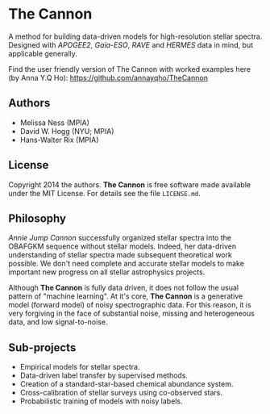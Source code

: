 # The Cannon

A method for building data-driven models for high-resolution stellar spectra.
Designed with *APOGEE2*, *Gaia-ESO*, *RAVE* and *HERMES* data in mind, but applicable generally.

Find the user friendly version of The Cannon with worked examples here (by Anna Y.Q Ho): https://github.com/annayqho/TheCannon

## Authors

- Melissa Ness (MPIA)
- David W. Hogg (NYU; MPIA)
- Hans-Walter Rix (MPIA)

## License

Copyright 2014 the authors.
**The Cannon** is free software made available under the MIT License. For details see the file `LICENSE.md`.

## Philosophy

*Annie Jump Cannon* successfully organized stellar spectra into the OBAFGKM sequence without stellar models.
Indeed, her data-driven understanding of stellar spectra made subsequent theoretical work possible.
We don't need complete and accurate stellar models to make important new progress on all stellar astrophysics projects.

Although **The Cannon** is fully data driven, it does not follow the usual pattern of "machine learning".
At it's core, **The Cannon** is a generative model (forward model) of noisy spectrographic data.
For this reason, it is very forgiving in the face of substantial noise, missing and heterogeneous data,
and low signal-to-noise. 

## Sub-projects

- Empirical models for stellar spectra.
- Data-driven label transfer by supervised methods.
- Creation of a standard-star-based chemical abundance system.
- Cross-calibration of stellar surveys using co-observed stars.
- Probabilistic training of models with noisy labels.
